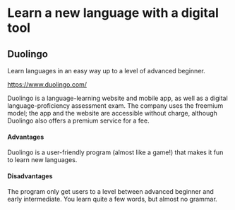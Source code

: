# Learn a new language with a digital tool

## Duolingo

Learn languages in an easy way up to a level of advanced beginner. 

https://www.duolingo.com/

Duolingo is a language-learning website and mobile app, as well as a digital language-proficiency assessment exam. The company uses the freemium model; the app and the website are accessible without charge, although Duolingo also offers a premium service for a fee.

#### Advantages

Duolingo is a user-friendly program (almost like a game!) that makes it fun to learn new languages. 

#### Disadvantages

The program only get users to a level between advanced beginner and early intermediate. You learn quite a few words, but almost no grammar. 

